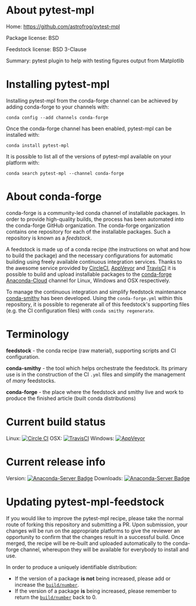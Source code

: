 About pytest-mpl
================

Home: https://github.com/astrofrog/pytest-mpl

Package license: BSD

Feedstock license: BSD 3-Clause

Summary: pytest plugin to help with testing figures output from Matplotlib



Installing pytest-mpl
=====================

Installing pytest-mpl from the conda-forge channel can be achieved by adding conda-forge to your channels with:

```
conda config --add channels conda-forge
```

Once the conda-forge channel has been enabled, pytest-mpl can be installed with:

```
conda install pytest-mpl
```

It is possible to list all of the versions of pytest-mpl available on your platform with:

```
conda search pytest-mpl --channel conda-forge
```


About conda-forge
=================

conda-forge is a community-led conda channel of installable packages.
In order to provide high-quality builds, the process has been automated into the
conda-forge GitHub organization. The conda-forge organization contains one repository 
for each of the installable packages. Such a repository is known as a *feedstock*.

A feedstock is made up of a conda recipe (the instructions on what and how to build
the package) and the necessary configurations for automatic building using freely
available continuous integration services. Thanks to the awesome service provided by
[CircleCI](https://circleci.com/), [AppVeyor](http://www.appveyor.com/)
and [TravisCI](https://travis-ci.org/) it is possible to build and upload installable
packages to the [conda-forge](https://anaconda.org/conda-forge)
[Anaconda-Cloud](http://docs.anaconda.org/) channel for Linux, Windows and OSX respectively.

To manage the continuous integration and simplify feedstock maintenance
[conda-smithy](http://github.com/conda-forge/conda-smithy) has been developed.
Using the ``conda-forge.yml`` within this repository, it is possible to regenerate all of
this feedstock's supporting files (e.g. the CI configuration files) with ``conda smithy regenerate``.


Terminology
===========

**feedstock** - the conda recipe (raw material), supporting scripts and CI configuration.

**conda-smithy** - the tool which helps orchestrate the feedstock.
                   Its primary use is in the construction of the CI ``.yml`` files
                   and simplify the management of *many* feedstocks.

**conda-forge** - the place where the feedstock and smithy live and work to
                  produce the finished article (built conda distributions)

Current build status
====================
Linux: [![Circle CI](https://circleci.com/gh/conda-forge/pytest-mpl-feedstock.svg?style=svg)](https://circleci.com/gh/conda-forge/pytest-mpl-feedstock)
OSX: [![TravisCI](https://travis-ci.org/conda-forge/pytest-mpl-feedstock.svg?branch=master)](https://travis-ci.org/conda-forge/pytest-mpl-feedstock) 
Windows: [![AppVeyor](https://ci.appveyor.com/api/projects/status/github/conda-forge/pytest-mpl-feedstock?svg=True)](https://ci.appveyor.com/project/conda-forge/pytest-mpl-feedstock/branch/master)

Current release info
====================
Version: [![Anaconda-Server Badge](https://anaconda.org/conda-forge/pytest-mpl/badges/version.svg)](https://anaconda.org/conda-forge/pytest-mpl)
Downloads: [![Anaconda-Server Badge](https://anaconda.org/conda-forge/pytest-mpl/badges/downloads.svg)](https://anaconda.org/conda-forge/pytest-mpl)


Updating pytest-mpl-feedstock
=============================

If you would like to improve the pytest-mpl recipe, please take the normal
route of forking this repository and submitting a PR. Upon submission, your changes will
be run on the appropriate platforms to give the reviewer an opportunity to confirm that the
changes result in a successful build. Once merged, the recipe will be re-built and uploaded
automatically to the conda-forge channel, whereupon they will be available for everybody to
install and use.

In order to produce a uniquely identifiable distribution:
 * If the version of a package **is not** being increased, please add or increase
   the [``build/number``](http://conda.pydata.org/docs/building/meta-yaml.html#build-number-and-string). 
 * If the version of a package **is** being increased, please remember to return
   the [``build/number``](http://conda.pydata.org/docs/building/meta-yaml.html#build-number-and-string)
   back to 0.
